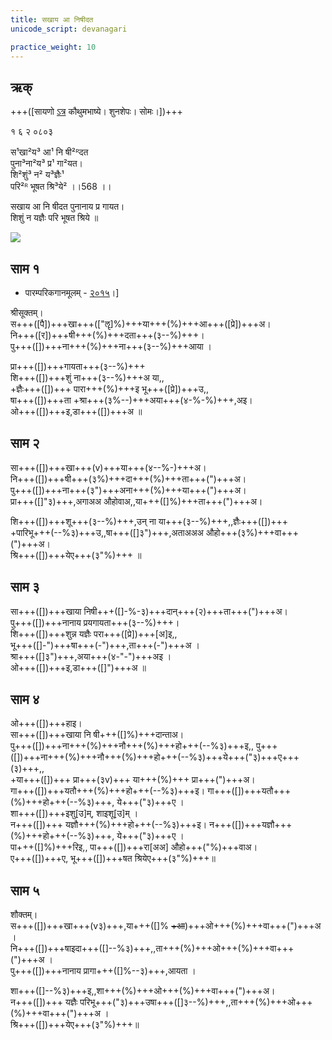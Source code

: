 ```yaml
---
title: सखाय आ निषीदत 
unicode_script: devanagari  

practice_weight: 10
---   
```


## ऋक्

+++([सायणो [ऽत्र](https://archive.org/details/SamaVedaSanhitaWithSayanabhashyaVolume1SatyavrataSamasrami1874bis_201804/page/n151) कौथुमभाष्ये। शुनशेपः। सोमः।])+++

१ ६ २ ०८०३  

स¹खा²य³ आ¹ नि षी²ᴿदत  
पुना³ना²य³ प्र¹ गा²यत।  
शि²शुं³ न² य³ज्ञैः¹  
परि²ᴿ भूषत श्रि³ये² ।।568 ।।

सखाय आ नि षीदत पुनानाय प्र गायत।  
शिशुं न यज्ञैः परि भूषत श्रिये ॥

![](../../images/soma-purification.png)


## साम १
- पारम्परिकगानमूलम् - [२०१५](https://archive.org/stream/sAmaveda-jaiminIya-paravastu-paramparA-docs/UDAKA%20SAANTHI%20SAAMAANI#page/n2/mode/1up&sa=D&ust=1542425956390000)।]
<div class="audioEmbed"  caption="रामानुजार्यः 1974 " src="https://archive
.org/download/jaiminIya-sAma-gAna-paravastu-tradition-rAmAnuja/sakhAya-A-ni-ShIdata-1-shrI-sUktam.mp3"></div>
<div class="audioEmbed"  caption="गोपालार्यः 2015  " src="https://archive
.org/download/jaiminIya-sAma-gAna-paravastu-tradition-gopAla-2015/sakhAya-A-ni-ShIdata-1-shrI-sUktam.mp3"></div>
<div class="audioEmbed"  caption="गोपाल-विश्वासयोर् अनुवचनम् 2018 1x" src="https://archive
.org/download/jaiminIya-sAma-gAna-paravastu-tradition-anuvachanam-gopAla-vishvAsa-2018/sakhAya-A-ni-ShIdata-1-shrI-sUktam.mp3"></div>
<div class="audioEmbed"  caption="गोपाल-विश्वासयोर् अनुवचनम् 2018 1.5x" src="https://archive
.org/download/jaiminIya-sAma-gAna-paravastu-tradition-anuvachanam-gopAla-vishvAsa-2018-150p-speed/sakhAya-A-ni-ShIdata-1-shrI-sUktam.mp3"></div>

श्रीसूक्तम्।  
स+++([पै])+++खा+++(["ॡ]%)+++या+++(%)+++आ+++([प्रे])+++अ।  
नि+++([र])+++षी+++(%)+++दता+++(३--%)+++।  
पु+++([])+++ना+++(%)+++ना+++(३--%)+++आया ।  

प्रा+++([])+++गायता+++(३--%)+++  
शि+++([])+++शुं ना+++(३--%)+++अ या,,  
+ज्ञैः+++([])+++ पारा+++(%)+++इ भू+++([प्रे])+++उ,,  
षा+++([])+++ता +श्रा+++(३%--)+++अया+++(४-%-%)+++,अइ।  
ओ+++([])+++इ,डा+++([])+++अ ॥

  
## साम २
<div class="audioEmbed"  caption="रामानुजार्यः 1974 " src="https://archive
.org/download/jaiminIya-sAma-gAna-paravastu-tradition-rAmAnuja/sakhAya-A-ni-ShIdata-2.mp3"></div>
<div class="audioEmbed"  caption="गोपालार्यः 2015  " src="https://archive
.org/download/jaiminIya-sAma-gAna-paravastu-tradition-gopAla-2015/sakhAya-A-ni-ShIdata-2.mp3"></div>
<div class="audioEmbed"  caption="गोपाल-विश्वासयोर् अनुवचनम् 2018 1x" src="https://archive
.org/download/jaiminIya-sAma-gAna-paravastu-tradition-anuvachanam-gopAla-vishvAsa-2018/sakhAya-A-ni-ShIdata-2.mp3"></div>
<div class="audioEmbed"  caption="गोपाल-विश्वासयोर् अनुवचनम् 2018 1.5x" src="https://archive
.org/download/jaiminIya-sAma-gAna-paravastu-tradition-anuvachanam-gopAla-vishvAsa-2018-150p-speed/sakhAya-A-ni-ShIdata-2.mp3"></div>

सा+++([])+++खा+++(v)+++या+++(४--%-)+++अ।  
नि+++([])+++षी+++(३%)+++दा+++(%)+++ता+++(")+++अ।  
पु+++([])+++ना+++(३")+++अना+++(%)+++या+++(")+++अ।  
प्रा+++([]"३)+++,अगाअअ औहोवाअ,,या+++([]%)+++ता+++(")+++अ।

शि+++([])+++शू+++(३--%)+++,उन् ना या+++(३--%)+++,,ज्ञैः+++([])+++  
+पारिभू+++(--%३)+++उ,,षा+++([]३")+++,अताअअअ औहो+++(३%)+++वा+++(")+++अ।  
श्रि+++([])+++येए+++(३"%)+++ ॥

## साम ३
<div class="audioEmbed"  caption="रामानुजार्यः 1974 " src="https://archive
.org/download/jaiminIya-sAma-gAna-paravastu-tradition-rAmAnuja/sakhAya-A-ni-ShIdata-3.mp3"></div>
<div class="audioEmbed"  caption="गोपालार्यः 2015  " src="https://archive
.org/download/jaiminIya-sAma-gAna-paravastu-tradition-gopAla-2015/sakhAya-A-ni-ShIdata-3.mp3"></div>
<div class="audioEmbed"  caption="गोपाल-विश्वासयोर् अनुवचनम् 2018 1x" src="https://archive
.org/download/jaiminIya-sAma-gAna-paravastu-tradition-anuvachanam-gopAla-vishvAsa-2018/sakhAya-A-ni-ShIdata-3.mp3"></div>
<div class="audioEmbed"  caption="गोपाल-विश्वासयोर् अनुवचनम् 2018 1.5x" src="https://archive
.org/download/jaiminIya-sAma-gAna-paravastu-tradition-anuvachanam-gopAla-vishvAsa-2018-150p-speed/sakhAya-A-ni-ShIdata-3.mp3"></div>

सा+++([])+++खाया निषी+++([]-%-३)+++दान्+++(२)+++ता+++(")+++अ।  
पु+++([])+++नानाय प्रयगायता+++(३--%)+++।  
शि+++([])+++शुन्न यज्ञैः परा+++([प्रे])+++[अ]इ,,  
भू+++([]-")+++षा+++(-")+++,ता+++(-")+++अ ।  
श्रा+++([]३")+++,अया+++(४-"-")+++अइ ।  
ओ+++([])+++इ,डा+++([]")+++अ ॥

  
## साम ४
<div class="audioEmbed"  caption="रामानुजार्यः 1974 " src="https://archive
.org/download/jaiminIya-sAma-gAna-paravastu-tradition-rAmAnuja/sakhAya-A-ni-ShIdata-4.mp3"></div>
<div class="audioEmbed"  caption="गोपालार्यः 2015  " src="https://archive
.org/download/jaiminIya-sAma-gAna-paravastu-tradition-gopAla-2015/sakhAya-A-ni-ShIdata-4.mp3"></div>
<div class="audioEmbed"  caption="गोपाल-विश्वासयोर् अनुवचनम् 2018 1x" src="https://archive
.org/download/jaiminIya-sAma-gAna-paravastu-tradition-anuvachanam-gopAla-vishvAsa-2018/sakhAya-A-ni-ShIdata-4.mp3"></div>
<div class="audioEmbed"  caption="गोपाल-विश्वासयोर् अनुवचनम् 2018 1.5x" src="https://archive
.org/download/jaiminIya-sAma-gAna-paravastu-tradition-anuvachanam-gopAla-vishvAsa-2018-150p-speed/sakhAya-A-ni-ShIdata-4.mp3"></div>

ओ+++([])+++हाइ।  
सा+++([])+++खाया  नि षी+++([]%)+++दान्ताअ।  
पु+++([])+++ना+++(%)+++नौ+++(%)+++हो+++(--%३)+++इ,, पु+++([])+++ना+++(%)+++नौ+++(%)+++हो+++(--%३)+++ये+++("३)+++ए+++(३)+++,,  
+या+++([])+++ प्रा+++(३v)+++ या+++(%)+++ प्रा+++(")+++अ।  
गा+++([])+++यतौ+++(%)+++हो+++(--%३)+++इ। गा+++([])+++यतौ+++(%)+++हो+++(--%३)+++, ये+++("३)+++ए ।  
शा+++([])+++इशु[उ]म्, शाइशू[उ]म् ।  
न+++([])+++ यज्ञौ+++(%)+++हो+++(--%३)+++इ। न+++([])+++यज्ञौ+++(%)+++हो+++(--%३)+++, ये+++("३)+++ए ।  
पा+++([]%)+++रिइ,, पा+++([])+++रा[अअ] औहो+++("%)+++वाअ।  
ए+++([])+++ए, भू+++([])+++षत श्रियेए+++(३"%)+++॥


## साम ५
<div class="audioEmbed"  caption="रामानुजार्यः 1974 " src="https://archive
.org/download/jaiminIya-sAma-gAna-paravastu-tradition-rAmAnuja/sakhAya-A-ni-ShIdata-5-shauktam.mp3"></div>
<div class="audioEmbed"  caption="गोपालार्यः 2015  " src="https://archive
.org/download/jaiminIya-sAma-gAna-paravastu-tradition-gopAla-2015/sakhAya-A-ni-ShIdata-5-shauktam.mp3"></div>
<div class="audioEmbed"  caption="गोपाल-विश्वासयोर् अनुवचनम् 2018 1x" src="https://archive
.org/download/jaiminIya-sAma-gAna-paravastu-tradition-anuvachanam-gopAla-vishvAsa-2018/sakhAya-A-ni-ShIdata-5-shauktam.mp3"></div>
<div class="audioEmbed"  caption="गोपाल-विश्वासयोर् अनुवचनम् 2018 1.5x" src="https://archive
.org/download/jaiminIya-sAma-gAna-paravastu-tradition-anuvachanam-gopAla-vishvAsa-2018-150p-speed/sakhAya-A-ni-ShIdata-5-shauktam.mp3"></div>

शौक्तम्।  
स+++([])+++खा+++(v३)+++,या+++([]% ~~+आ~~)+++ओ+++(%)+++वा+++(")+++अ ।  
नि+++([])+++षाइदा+++([]--%३)+++,,ता+++(%)+++ओ+++(%)+++वा+++(")+++अ ।  
पु+++([])+++नानाय प्रागा+++([]%--३)+++,आयता ।

शा+++([]--%३)+++इ,,शा+++(%)+++ओ+++(%)+++वा+++(")+++अ।  
न+++([])+++ यज्ञैः परिभू+++("३)+++उषा+++([]३--%)+++,,ता+++(%)+++ओ+++(%)+++वा+++(")+++अ ।  
श्रि+++([])+++येए+++(३"%)+++॥

